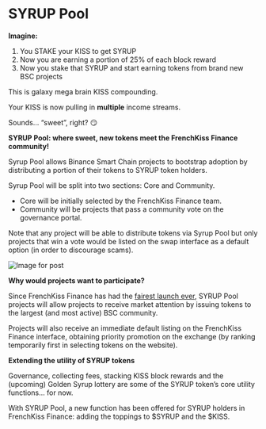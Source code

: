 # SYRUP Pool

**Imagine:**

1. You STAKE your KISS to get SYRUP
2. Now you are earning a portion of 25% of each block reward
3. Now you stake that SYRUP and start earning tokens from brand new BSC projects

This is galaxy mega brain KISS compounding.

Your KISS is now pulling in **multiple** income streams.

Sounds… “sweet”, right? 😏

**SYRUP Pool: where sweet, new tokens meet the FrenchKiss Finance community!**

Syrup Pool allows Binance Smart Chain projects to bootstrap adoption by distributing a portion of their tokens to SYRUP token holders.

Syrup Pool will be split into two sections: Core and Community.

* Core will be initially selected by the FrenchKiss Finance team.
* Community will be projects that pass a community vote on the governance portal.

Note that any project will be able to distribute tokens via Syrup Pool but only projects that win a vote would be listed on the swap interface as a default option \(in order to discourage scams\).

![Image for post](https://miro.medium.com/max/3200/0*MkaAxlEeCfLlaoMt)

**Why would projects want to participate?**

Since FrenchKiss Finance has had the [fairest launch ever](https://medium.com/@frenchkissfinance/the-fairest-launch-ever-5b246644ba2a), SYRUP Pool projects will allow projects to receive market attention by issuing tokens to the largest \(and most active\) BSC community.

Projects will also receive an immediate default listing on the FrenchKiss Finance interface, obtaining priority promotion on the exchange \(by ranking temporarily first in selecting tokens on the website\).

**Extending the utility of SYRUP tokens**

Governance, collecting fees, stacking KISS block rewards and the \(upcoming\) Golden Syrup lottery are some of the SYRUP token’s core utility functions… for now.

With SYRUP Pool, a new function has been offered for SYRUP holders in FrenchKiss Finance: adding the toppings to $SYRUP and the $KISS.

